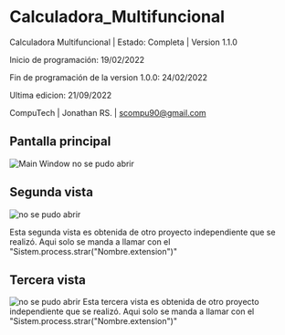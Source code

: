# Calculadora_Multifuncional
Calculadora Multifuncional | Estado: Completa | Version 1.1.0

Inicio de programación: 19/02/2022

Fin de programación de la version 1.0.0: 24/02/2022

Ultima edicion: 21/09/2022

CompuTech | Jonathan RS. | scompu90@gmail.com

## Pantalla principal
![Main Window no se pudo abrir](https://github.com/JhonRS1800/Calculadora_Personal/blob/master/CalculadoraPersonal01.jpg)

## Segunda vista
![no se pudo abrir](https://github.com/JhonRS1800/Calculadora_Personal/blob/master/CalculadoraPersonal02.jpg)

Esta segunda vista es obtenida de otro proyecto independiente que se realizó. Aqui solo se manda a llamar con el "Sistem.process.strar("Nombre.extension")"

## Tercera vista
![no se pudo abrir](https://github.com/JhonRS1800/Calculadora_Personal/blob/master/CalculadoraPersonal03.jpg)
Esta tercera vista es obtenida de otro proyecto independiente que se realizó. Aqui solo se manda a llamar con el "Sistem.process.strar("Nombre.extension")"
